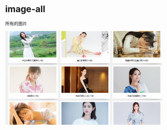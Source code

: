 # image-all
所有的图片

![](https://raw.githubusercontent.com/Sjj1024/image-all/master/%E7%BE%8E%E5%A5%B3%E5%A3%81%E7%BA%B8.png)
